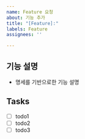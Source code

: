 ```yaml
---
name: Feature 요청  
about: 기능 추가  
title: "[Feature]:"  
labels: Feature  
assignees: ''

---
```


## 기능 설명

- 명세를 기반으로한 기능 설명

## Tasks

- [ ] todo1
- [ ] todo2
- [ ] todo3
